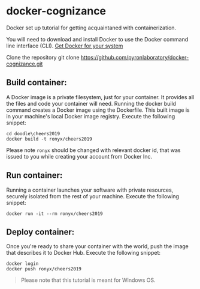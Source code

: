 # docker-cognizance

Docker set up tutorial for getting acquaintaned with containerization. 

You will need to download and install Docker to use the Docker command line interface (CLI). [Get Docker for your system](https://docs.docker.com/)

Clone the repository git clone https://github.com/pyronlaboratory/docker-cognizance.git

Build container:
----------------

A Docker image is a private filesystem, just for your container. It provides all the files and code your container will need. Running the docker build command creates a Docker image using the Dockerfile. This built image is in your machine's local Docker image registry. 
Execute the following snippet:

```
cd doodle\cheers2019 
docker build -t ronyx/cheers2019
```

Please note `ronyx` should be changed with relevant docker id, that was issued to you while creating your account from Docker Inc. 

Run container:
----------------

Running a container launches your software with private resources, securely isolated from the rest of your machine. 
Execute the following snippet:

```
docker run -it --rm ronyx/cheers2019
```  

Deploy container:
----------------

Once you're ready to share your container with the world, push the image that describes it to Docker Hub. Execute the following snippet:

```
docker login 
docker push ronyx/cheers2019
```

> Please note that this tutorial is meant for Windows OS.

